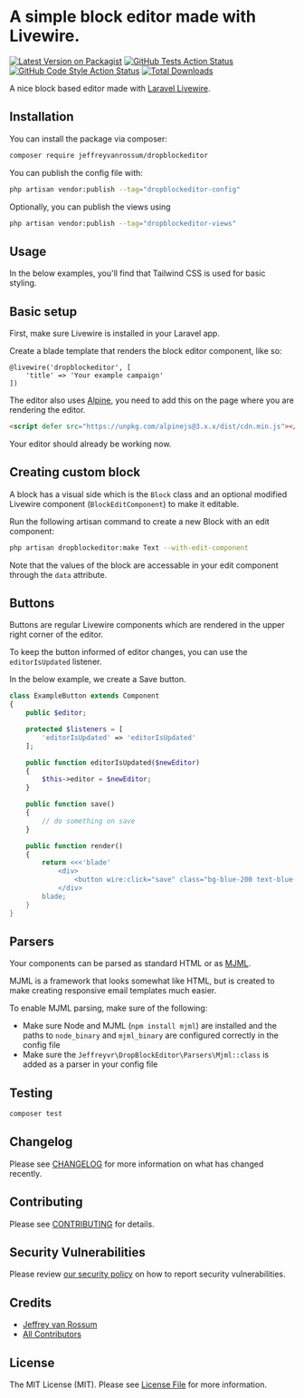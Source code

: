 # A simple block editor made with Livewire.

[![Latest Version on Packagist](https://img.shields.io/packagist/v/jeffreyvanrossum/dropblockeditor.svg?style=flat-square)](https://packagist.org/packages/jeffreyvanrossum/dropblockeditor)
[![GitHub Tests Action Status](https://img.shields.io/github/workflow/status/jeffreyvanrossum/dropblockeditor/run-tests?label=tests)](https://github.com/jeffreyvanrossum/dropblockeditor/actions?query=workflow%3Arun-tests+branch%3Amain)
[![GitHub Code Style Action Status](https://img.shields.io/github/workflow/status/jeffreyvanrossum/dropblockeditor/Fix%20PHP%20code%20style%20issues?label=code%20style)](https://github.com/jeffreyvanrossum/dropblockeditor/actions?query=workflow%3A"Fix+PHP+code+style+issues"+branch%3Amain)
[![Total Downloads](https://img.shields.io/packagist/dt/jeffreyvanrossum/dropblockeditor.svg?style=flat-square)](https://packagist.org/packages/jeffreyvanrossum/dropblockeditor)

A nice block based editor made with [Laravel Livewire](http://laravel-livewire.com).

## Installation

You can install the package via composer:

```bash
composer require jeffreyvanrossum/dropblockeditor
```

You can publish the config file with:

```bash
php artisan vendor:publish --tag="dropblockeditor-config"
```

Optionally, you can publish the views using

```bash
php artisan vendor:publish --tag="dropblockeditor-views"
```

## Usage

In the below examples, you'll find that Tailwind CSS is used for basic styling.

## Basic setup

First, make sure Livewire is installed in your Laravel app.

Create a blade template that renders the block editor component, like so:

```blade
@livewire('dropblockeditor', [
    'title' => 'Your example campaign'
])
```

The editor also uses [Alpine](http://alpinejs.dev), you need to add this on the page where you are rendering the editor.

```html
<script defer src="https://unpkg.com/alpinejs@3.x.x/dist/cdn.min.js"></script>
```

Your editor should already be working now.

## Creating custom block

A block has a visual side which is the `Block` class and an optional modified Livewire component (`BlockEditComponent`) to make it editable.

Run the following artisan command to create a new Block with an edit component:

```bash
php artisan dropblockeditor:make Text --with-edit-component
```

Note that the values of the block are accessable in your edit component through the `data` attribute.

##  Buttons

Buttons are regular Livewire components which are rendered in the upper right corner of the editor.

To keep the button informed of editor changes, you can use the `editorIsUpdated` listener.

In the below example, we create a Save button.

```php
class ExampleButton extends Component
{
    public $editor;

    protected $listeners = [
        'editorIsUpdated' => 'editorIsUpdated'
    ];

    public function editorIsUpdated($newEditor)
    {
        $this->editor = $newEditor;
    }

    public function save()
    {
        // do something on save
    }

    public function render()
    {
        return <<<'blade'
            <div>
                <button wire:click="save" class="bg-blue-200 text-blue-900 rounded px-3 py-1 text-sm">Save</button>
            </div>
        blade;
    }
}
```

## Parsers

Your components can be parsed as standard HTML or as [MJML](https://mjml.io).

MJML is a framework that looks somewhat like HTML, but is created to make creating responsive email templates much easier.

To enable MJML parsing, make sure of the following:

- Make sure Node and MJML (`npm install mjml`) are installed and the paths to `node_binary` and `mjml_binary` are configured correctly in the config file
- Make sure the `Jeffreyvr\DropBlockEditor\Parsers\Mjml::class` is added as a parser in your config file

## Testing

```bash
composer test
```

## Changelog

Please see [CHANGELOG](CHANGELOG.md) for more information on what has changed recently.

## Contributing

Please see [CONTRIBUTING](CONTRIBUTING.md) for details.

## Security Vulnerabilities

Please review [our security policy](../../security/policy) on how to report security vulnerabilities.

## Credits

- [Jeffrey van Rossum](https://github.com/jeffreyvr)
- [All Contributors](../../contributors)

## License

The MIT License (MIT). Please see [License File](LICENSE.md) for more information.
